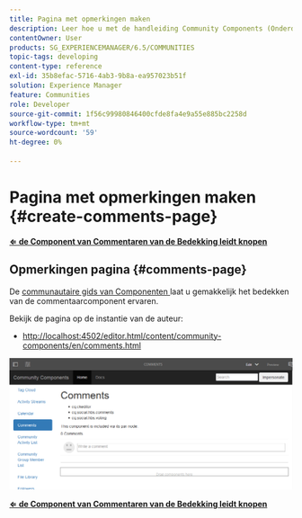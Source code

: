 ```yaml
---
title: Pagina met opmerkingen maken
description: Leer hoe u met de handleiding Community Components (Onderdelen van gebruikersgemeenschap) gemakkelijk ervaring kunt opdoen met het bedekken van de component Comments.
contentOwner: User
products: SG_EXPERIENCEMANAGER/6.5/COMMUNITIES
topic-tags: developing
content-type: reference
exl-id: 35b8efac-5716-4ab3-9b8a-ea957023b51f
solution: Experience Manager
feature: Communities
role: Developer
source-git-commit: 1f56c99980846400cfde8fa4e9a55e885bc2258d
workflow-type: tm+mt
source-wordcount: '59'
ht-degree: 0%

---
```


# Pagina met opmerkingen maken {#create-comments-page}

**[⇐ de Component van Commentaren van de Bedekking ](overlay-comments.md) [ leidt knopen](overlay-create-nodes.md)**

## Opmerkingen pagina {#comments-page}

De [ communautaire gids van Componenten ](components-guide.md) laat u gemakkelijk het bedekken van de commentaarcomponent ervaren.

Bekijk de pagina op de instantie van de auteur:

* [ http://localhost:4502/editor.html/content/community-components/en/comments.html](http://localhost:4502/editor.html/content/community-components/en/comments.html)

![ commentaren ](assets/comments.png)

**[⇐ de Component van Commentaren van de Bedekking ](overlay-comments.md) [ leidt knopen](overlay-create-nodes.md)**
